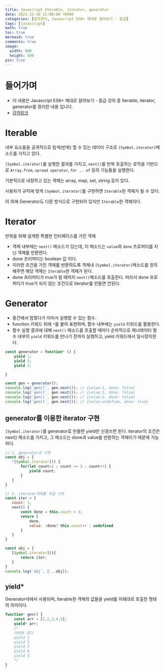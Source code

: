 ```yaml
---
title: Javascript Iterable, iterator, generator
date: 2021-12-18 21:00:00 +0900
categories: [강의정리, Javascript ES6+ 제대로 알아보기 - 중급]
tags: [javascript]
math: true
toc: true
mermaid: true
comments: true
image:
  width: 800
  height: 500
pin: true
---
```


# 들어가며
- 이 내용은 Javascript ES6+ 제대로 알아보기 - 중급 강의 중 Iterable, iterator, generator를 정리한 내용 입니다.
- [강의링크](https://www.inflearn.com/course/es6-2/dashboard)



# Iterable
내부 요소들을 공개적으로 탐색(반복) 할 수 있는 데이터 구조로 `[Symbol.iterator]`메소드를 가지고 있다.

`[Symbol.iterator]`를 실행한 결과를 가지고, `next()`를 반복 호출하는 로직을 기반으로 `Array.from`, `spread operator`, `for .. of` 등의 기능들을 실행한다.

기본적으로 내장하고 있는 객체는 array, map, set, string 등이 있다.

사용자가 규칙에 맞게 `[Symbol.iterator]`를 구현하면 `Iterable`한 객체가 될 수 있다.

이 외에 Generator도 다른 방식으로 구현되어 있지만 `Iterable`한 객체이다.

# Iterator
반복을 위해 설계뙨 특별한 인터페이스를 가진 객체
- 객체 내부에는 `next()` 메소드가 있는데, 이 메소드는 `value`와 `done` 프로퍼티를 지닌 객체를 반환한다.
- done 프러퍼티는 boolean 값 이다.
- 이러한 조건을 가진 객체를 반환하도록 객체내 `[Symbol.iterator]`메소드를 정의해주면 해당 객체는 `Iterable`한 객체가 된다.
- done 프러퍼티가 true가 될 때까지 `next()`메소드를 호출한다. 따라서 done 프로퍼티가 true가 되지 않는 조건으로 Iterator를 만들면 안된다.

# Generator
- 중간에서 멈췄다가 이어서 실행할 수 있는 함수.
- function 키워드 뒤에  `*`를 붙여 표현하며, 함수 내부에는 `yield` 키워드를 활용한다.
- 함수 실행 결과에 대해 `next()` 메소드를 호출할 때마다 순차적으로 제너레이터 함수 내부의 `yield` 키워드를 만나기 전까지 실행하고, yield 키워드에서 일시정지한다.

```js
const generator = function* () {
    yield 1;
    yield 2;
    yield 3;

}

const gen = generator();
console.log(`gen()`, gen.next()); // {value:1, done: false}
console.log(`gen()`, gen.next()); // {value:2, done: false}
console.log(`gen()`, gen.next()); // {value:3, done: false}
console.log(`gen()`, gen.next()); // {value:undefine, done: true}
```

## generator를 이용한 iterator 구현
 `[Symbol.iterator]`를 generator로 만들면 yield만 신경쓰면 된다.
 iterator의 조건은 next() 메소드를 가지고, 그 메소드는 done과 value를 반환하는 객체이기 때문에 가능하다.
 
 ```js
 // 1. generator로 구현
 const obj = {
    *[Symbol.iterator]() {
        for(let count=1 ; count <= 3 ; count++) {
            yield count;
        }
    }
}

// 2. iterator객체를 직접 구현
const iter = {
    count: 1,
    next() {
        const done = this.count > 3;
        return {
            done,
            value: !done? this.count++ : undefined
        }
    }
}

const obj = {
    [Symbol.iterator](){
        return iter;
    }
}
console.log(`obj`, [...obj]);
 ```

## yield*
Generator내에서 사용되며, Iterable한 객체의 값들을 yield를 차례대로 호출한 형태의 의미이다.

```js
function* gen() {
    const arr = [1,2,3,4,5];
    yield* arr;
    /*
    아래와 같다
    yield 1
    yield 2
    yield 3
    yield 4
    yield 5
    */
}
```